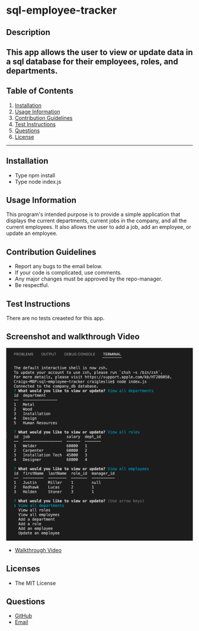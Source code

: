 # sql-employee-tracker

## Description

This app allows the user to view or update data in a sql database for their employees, roles, and departments.
------------------------------

## Table of Contents

1. [Installation](#installation)
2. [Usage Information](#usage)
3. [Contribution Guidelines](#contribution)
4. [Test Instructions](#test)
5. [Questions](#questions)
6. [License](#license)

------------------------------

## Installation <a name="installation"></a>

* Type npm install
* Type node index.js

## Usage Information <a name="usage"></a>

This program's intended purpose is to provide a simple application that displays the current departments, current jobs in the company, and all the current employees. It also allows the user to add a job, add an employee, or update an employee.

## Contribution Guidelines <a name="contribution"></a>

* Report any bugs to the email below.
* If your code is complicated, use comments.
* Any major changes must be approved by the repo-manager.
* Be respectful.

## Test Instructions <a name="test"></a>

There are no tests creaeted for this app.

## Screenshot and walkthrough Video

![Screenshot of note-taker app](./assets/sql-tracker-screenshot.png)

* [Walkthrough Video](https://drive.google.com/file/d/1Tm1YcWgqblgAaiVGc5nm8XkWcfcDXrgU/view)

## Licenses <a name="license"></a>

* The MIT License

## Questions <a name="questions"></a>

* [GitHub](github.com/3roses)<br>
* [Email](mailto:cleslie25@gmail.com)
